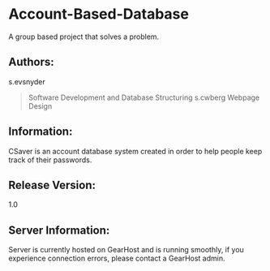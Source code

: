 # Account-Based-Database
A group based project that solves a problem.

## Authors:
s.evsnyder
> Software Development and Database Structuring
s.cwberg
> Webpage Design

## Information:
CSaver is an account database system created in order to help people keep track of their passwords.

## Release Version: 
1.0

## Server Information:
Server is currently hosted on GearHost and is running smoothly, if you experience connection errors, please contact a GearHost admin.
